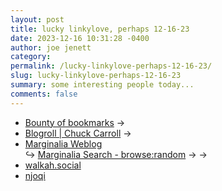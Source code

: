 ```yaml
---
layout: post
title: lucky linkylove, perhaps 12-16-23
date: 2023-12-16 10:31:28 -0400
author: joe jenett
category: 
permalink: /lucky-linkylove-perhaps-12-16-23/
slug: lucky-linkylove-perhaps-12-16-23
summary: some interesting people today...
comments: false
---
```

<ul class="linkylove">
	<li><a title="Felix" href="https://felix.plesoianu.ro/links/">Bounty of bookmarks</a> <span title="led to site shown below">&#8594;</span></li>
	<li><a title="Chuck Carroll" href="https://chuck.is/blogroll/">Blogroll | Chuck Carroll</a> <span title="led to site shown below">&#8594;</span></li>
	<li><a title="Viktor Lofgren" href="https://www.marginalia.nu/log/">Marginalia Weblog</a><br>&#8618; <a title="Viktor Lofgren" href="https://search.marginalia.nu/explore/random">Marginalia Search - browse:random</a> <span title="led to sites shown below">&#8594; &#8594;</span></li>
	<li><a title="James Walker" href="https://walkah.social/walkah">walkah.social</a></li>
	<li><a title="Flynn Salazar" href="https://njoqi.me/">njoqi</a></li>
</ul>
<a href="https://brid.gy/publish/mastodon"></a>
